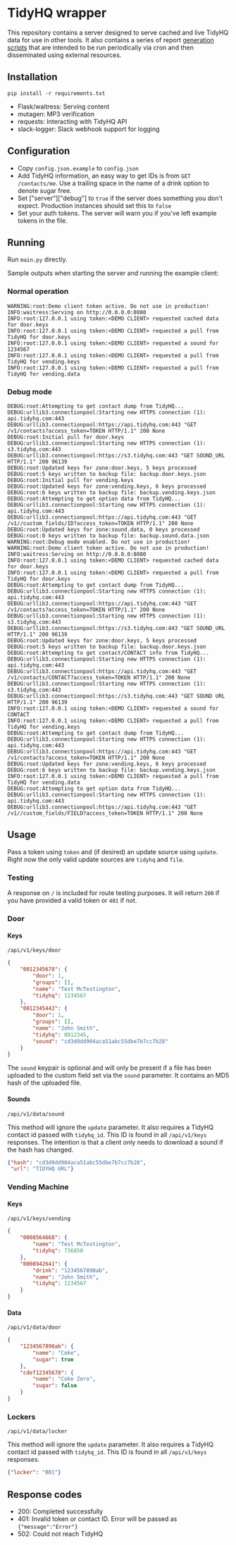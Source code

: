 # TidyHQ wrapper

This repository contains a server designed to serve cached and live TidyHQ data for use in other tools. It also contains a series of report [generation scripts](/scripts/README.md) that are intended to be run periodically via cron and then disseminated using external resources.

## Installation

`pip install -r requirements.txt`

* Flask/waitress: Serving content
* mutagen: MP3 verification
* requests: Interacting with TidyHQ API
* slack-logger: Slack webhook support for logging

## Configuration

* Copy `config.json.example` to `config.json`
* Add TidyHQ information, an easy way to get IDs is from `GET /contacts/me`. Use a trailing space in the name of a drink option to denote sugar free.
* Set ["server"]["debug"] to `true` if the server does something you don't expect. Production instances should set this to `false`
* Set your auth tokens. The server will warn you if you've left example tokens in the file.

## Running

Run `main.py` directly.

Sample outputs when starting the server and running the example client:

### Normal operation

```
WARNING:root:Demo client token active. Do not use in production!
INFO:waitress:Serving on http://0.0.0.0:8080
INFO:root:127.0.0.1 using token:<DEMO CLIENT> requested cached data for door.keys
INFO:root:127.0.0.1 using token:<DEMO CLIENT> requested a pull from TidyHQ for door.keys
INFO:root:127.0.0.1 using token:<DEMO CLIENT> requested a sound for 1234567
INFO:root:127.0.0.1 using token:<DEMO CLIENT> requested a pull from TidyHQ for vending.keys
INFO:root:127.0.0.1 using token:<DEMO CLIENT> requested a pull from TidyHQ for vending.data
```

### Debug mode

```
DEBUG:root:Attempting to get contact dump from TidyHQ...
DEBUG:urllib3.connectionpool:Starting new HTTPS connection (1): api.tidyhq.com:443
DEBUG:urllib3.connectionpool:https://api.tidyhq.com:443 "GET /v1/contacts?access_token=TOKEN HTTP/1.1" 200 None
DEBUG:root:Initial pull for door.keys
DEBUG:urllib3.connectionpool:Starting new HTTPS connection (1): s3.tidyhq.com:443
DEBUG:urllib3.connectionpool:https://s3.tidyhq.com:443 "GET SOUND_URL HTTP/1.1" 200 96139
DEBUG:root:Updated keys for zone:door.keys, 5 keys processed
DEBUG:root:5 keys written to backup file: backup.door.keys.json
DEBUG:root:Initial pull for vending.keys
DEBUG:root:Updated keys for zone:vending.keys, 6 keys processed
DEBUG:root:6 keys written to backup file: backup.vending.keys.json
DEBUG:root:Attempting to get option data from TidyHQ...
DEBUG:urllib3.connectionpool:Starting new HTTPS connection (1): api.tidyhq.com:443
DEBUG:urllib3.connectionpool:https://api.tidyhq.com:443 "GET /v1//custom_fields/ID?access_token=TOKEN HTTP/1.1" 200 None
DEBUG:root:Updated keys for zone:sound.data, 0 keys processed
DEBUG:root:0 keys written to backup file: backup.sound.data.json
WARNING:root:Debug mode enabled. Do not use in production!
WARNING:root:Demo client token active. Do not use in production!
INFO:waitress:Serving on http://0.0.0.0:8080
INFO:root:127.0.0.1 using token:<DEMO CLIENT> requested cached data for door.keys
INFO:root:127.0.0.1 using token:<DEMO CLIENT> requested a pull from TidyHQ for door.keys
DEBUG:root:Attempting to get contact dump from TidyHQ...
DEBUG:urllib3.connectionpool:Starting new HTTPS connection (1): api.tidyhq.com:443
DEBUG:urllib3.connectionpool:https://api.tidyhq.com:443 "GET /v1/contacts?access_token=TOKEN HTTP/1.1" 200 None
DEBUG:urllib3.connectionpool:Starting new HTTPS connection (1): s3.tidyhq.com:443
DEBUG:urllib3.connectionpool:https://s3.tidyhq.com:443 "GET SOUND_URL HTTP/1.1" 200 96139
DEBUG:root:Updated keys for zone:door.keys, 5 keys processed
DEBUG:root:5 keys written to backup file: backup.door.keys.json
DEBUG:root:Attempting to get contact/CONTACT info from TidyHQ...
DEBUG:urllib3.connectionpool:Starting new HTTPS connection (1): api.tidyhq.com:443
DEBUG:urllib3.connectionpool:https://api.tidyhq.com:443 "GET /v1/contacts/CONTACT?access_token=TOKEN HTTP/1.1" 200 None
DEBUG:urllib3.connectionpool:Starting new HTTPS connection (1): s3.tidyhq.com:443
DEBUG:urllib3.connectionpool:https://s3.tidyhq.com:443 "GET SOUND URL HTTP/1.1" 200 96139
INFO:root:127.0.0.1 using token:<DEMO CLIENT> requested a sound for CONTACT
INFO:root:127.0.0.1 using token:<DEMO CLIENT> requested a pull from TidyHQ for vending.keys
DEBUG:root:Attempting to get contact dump from TidyHQ...
DEBUG:urllib3.connectionpool:Starting new HTTPS connection (1): api.tidyhq.com:443
DEBUG:urllib3.connectionpool:https://api.tidyhq.com:443 "GET /v1/contacts?access_token=TOKEN HTTP/1.1" 200 None
DEBUG:root:Updated keys for zone:vending.keys, 6 keys processed
DEBUG:root:6 keys written to backup file: backup.vending.keys.json
INFO:root:127.0.0.1 using token:<DEMO CLIENT> requested a pull from TidyHQ for vending.data
DEBUG:root:Attempting to get option data from TidyHQ...
DEBUG:urllib3.connectionpool:Starting new HTTPS connection (1): api.tidyhq.com:443
DEBUG:urllib3.connectionpool:https://api.tidyhq.com:443 "GET /v1//custom_fields/FIELD?access_token=TOKEN HTTP/1.1" 200 None
```

## Usage

Pass a token using `token` and (if desired) an update source using `update`. Right now the only valid update sources are `tidyhq` and `file`.

### Testing

A response on `/` is included for route testing purposes. It will return `200` if you have provided a valid token or `401` if not.

### Door

#### Keys

`/api/v1/keys/door`

```json
{
	"0012345678": {
		"door": 1,
		"groups": [],
		"name": "Test McTestington",
		"tidyhq": 1234567
	},
	"0012345442": {
		"door": 1,
		"groups": [],
		"name": "John Smith",
		"tidyhq": 8912345,
		"sound": "cd3d9dd904aca51abc55dbe7b7cc7b28"
	}
}
```

The `sound` keypair is optional and will only be present if a file has been uploaded to the custom field set via the `sound` parameter. It contains an MD5 hash of the uploaded file.

#### Sounds

`/api/v1/data/sound`

This method will ignore the `update` parameter. It also requires a TidyHQ contact id passed with `tidyhq_id`. This ID is found in all `/api/v1/keys` responses. The intention is that a client only needs to download a sound if the hash has changed.

```json
{"hash": "cd3d9dd904aca51abc55dbe7b7cc7b28",
 "url": "TIDYHQ URL"}
```

### Vending Machine

#### Keys

`/api/v1/keys/vending`

```json
{
	"0008564668": {
		"name": "Test McTestington",
		"tidyhq": 736850
	},
	"0008942641": {
		"drink": "1234567890ab",
		"name": "John Smith",
		"tidyhq": 1234567
	}
}
```

#### Data

`/api/v1/data/door`

```json
{
	"1234567890ab": {
		"name": "Coke",
		"sugar": true
	},
	"cdef12345678": {
		"name": "Coke Zero",
		"sugar": false
	}
}
```

### Lockers

`/api/v1/data/locker`

This method will ignore the `update` parameter. It also requires a TidyHQ contact id passed with `tidyhq_id`. This ID is found in all `/api/v1/keys` responses.

```json
{"locker": "B01"}
```

## Response codes

* 200: Completed successfully
* 401: Invalid token or contact ID. Error will be passed as `{"message":"Error"}`
* 502: Could not reach TidyHQ